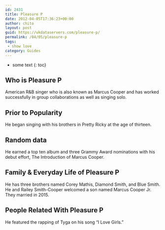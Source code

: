 ```yaml
---
id: 2431
title: Pleasure P
date: 2012-04-05T17:36:23+00:00
author: chito
layout: post
guid: https://ukdataservers.com/pleasure-p/
permalink: /04/05/pleasure-p
tags:
 - show love
category: Guides
---
```


* some text
{: toc}
          
          
## Who is  Pleasure P
                  
                  
                  
American R&B singer who is also known as Marcus Cooper and has worked successfully in group collaborations as well as singing solo.
                  
                
                
                
## Prior to Popularity 
                  
                  
                  
He began singing with his brothers in Pretty Ricky at the age of thirteen.
                  
                
                
                
## Random data 
                  
                  
                  
He earned a top ten album and three Grammy Award nominations with his debut effort, The Introduction of Marcus Cooper.
                  
                
                
                
## Family & Everyday Life of Pleasure P
                  
                  
                  
He has three brothers named Corey Mathis, Diamond Smith, and Blue Smith. He and Railey Smith-Cooper welcomed a son named Marcus Cooper Jr. They married in 2015.
                  
                
                
                
## People Related With  Pleasure P
                  
                  
                  
He featured the rapping of Tyga on his song &#8220;I Love Girls.&#8221;
                  
                
              
            
          
          
          
    
    
  
